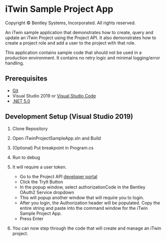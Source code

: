 # iTwin Sample Project App

Copyright © Bentley Systems, Incorporated. All rights reserved.

An iTwin sample application that demonstrates how to create, query and update an iTwin Project using the Project API. It also demonstrates how to create a project role and add a user to the project with that role.

This application contains sample code that should not be used in a production environment. It contains no retry logic and minimal logging/error handling.


## Prerequisites

* [Git](https://git-scm.com/)
* Visual Studio 2019 or [Visual Studio Code](https://code.visualstudio.com/)
* [.NET 5.0](https://dotnet.microsoft.com/download/dotnet/5.0/)


## Development Setup (Visual Studio 2019)

1. Clone Repository

2. Open iTwinProjectSampleApp.sln and Build

3. (Optional) Put breakpoint in Program.cs

4. Run to debug

5. It will require a user token. 

   * Go to the Project API [developer portal](https://developer.bentley.com/api-groups/administration/apis/projects/operations/create-project/)
   * Click the TryIt Button
   * In the popup window, select authorizationCode in the Bentley OAuth2 Service dropdown
   * This will popup another window that will require you to login.
   * After you login, the Authorization header will be populated. Copy the entire string and paste into the command window for the iTwin Sample Project App.
   * Press Enter

6. You can now step through the code that will create and manage an iTwin project.

